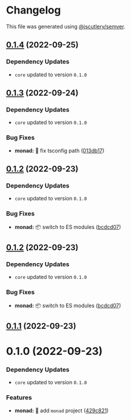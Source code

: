 # Changelog

This file was generated using [@jscutlery/semver](https://github.com/jscutlery/semver).

## [0.1.4](https://github.com/monumentjs/workspace/compare/monad@0.1.3...monad@0.1.4) (2022-09-25)

### Dependency Updates

* `core` updated to version `0.1.0`


## [0.1.3](https://github.com/monumentjs/workspace/compare/monad@0.1.2...monad@0.1.3) (2022-09-24)

### Dependency Updates

* `core` updated to version `0.1.0`

### Bug Fixes

* **monad:** :wrench: fix tsconfig path ([013db17](https://github.com/monumentjs/workspace/commit/013db17ff5e431cc448f0f16e3e4423de136ad4e))



## [0.1.2](https://github.com/monumentjs/workspace/compare/monad@0.1.1...monad@0.1.2) (2022-09-23)

### Dependency Updates

* `core` updated to version `0.1.0`

### Bug Fixes

* **monad:** :package: switch to ES modules ([bcdcd07](https://github.com/monumentjs/workspace/commit/bcdcd071d4b08d86f144d5d05eca22ce9d5e07ce))



## [0.1.2](https://github.com/monumentjs/workspace/compare/monad@0.1.1...monad@0.1.2) (2022-09-23)

### Dependency Updates

* `core` updated to version `0.1.0`

### Bug Fixes

* **monad:** :package: switch to ES modules ([bcdcd07](https://github.com/monumentjs/workspace/commit/bcdcd071d4b08d86f144d5d05eca22ce9d5e07ce))



## [0.1.1](https://github.com/monumentjs/workspace/compare/monad@0.1.0...monad@0.1.1) (2022-09-23)



# 0.1.0 (2022-09-23)

### Dependency Updates

* `core` updated to version `0.1.0`

### Features

* **monad:** :tada: add `monad` project ([429c821](https://github.com/monumentjs/workspace/commit/429c82177d422f3dfd734d22707fa96a954d4b17))

